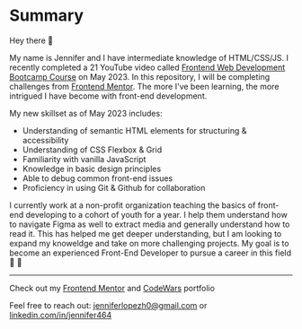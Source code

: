 # Summary

Hey there :wave: 

My name is Jennifer and I have intermediate knowledge of HTML/CSS/JS. I recently completed a 21 YouTube video called [Frontend Web Development Bootcamp Course](https://www.youtube.com/watch?v=zJSY8tbf_ys) on May 2023. In this repository, I will be completing challenges from [Frontend Mentor](https://www.frontendmentor.io/challenges). The more I've been learning, the more intrigued I have become with front-end development. 

My new skillset as of May 2023 includes:

- Understanding of semantic HTML elements for structuring & accessibility 
- Understanding of CSS Flexbox & Grid
- Familiarity with vanilla JavaScript
- Knowledge in basic design principles
- Able to debug common front-end issues
- Proficiency in using Git & Github for collaboration

I currently work at a non-profit organization teaching the basics of front-end developing to a cohort of youth for a year. I help them understand how to navigate Figma as well to extract media and generally understand how to read it. This has helped me get deeper understanding, but I am looking to expand my knoweldge and take on more challenging projects. My goal is to become an experienced Front-End Developer to pursue a career in this field :white_heart: :raised_hands:

----

Check out my [Frontend Mentor](https://www.frontendmentor.io/profile/Jennifer-464) and [CodeWars](https://www.codewars.com/users/Jennifer-464) portfolio

Feel free to reach out: jenniferlopezh0@gmail.com or [linkedin.com/in/jennifer464](https://www.linkedin.com/in/jennifer464/)
